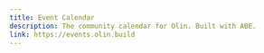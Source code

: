```yaml
---
title: Event Calendar
description: The community calendar for Olin. Built with ABE.
link: https://events.olin.build
---
```

